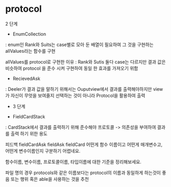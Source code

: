 # protocol

2 단계

- EnumCollection 

: enum인 Rank와 Suits는 case별로 모아 둔 배열이 필요하여 그 것을 구현하는 allValues라는 함수를 구현

allValues를 protocol로 구현한 이유 : Rank와 Sutis 둘다 case는 다르지만 결과 값은 비슷하여 protocol 을 준수 시켜 구현하여 동일 한 효과를 가져오기 위함

- RecievedAsk 

: Deeler가 결과 값을 말하기 위해서는 Ouputview에서 결과를 출력해야하지만 view가 자신이 무엇을 보여줄지 선택하는 것이 아니라 Protocol을 활용하여 출력


- 3 단계 

- FieldCardStack 

: CardStack에서 결과를 출력하기 위해 준수해야 프로토콜 -> 의존성을 부여하여 결과를 출력 하기 위한 용도

피드백 
fieldCardAsk fieldAsk fieldCard 어떤게 함수 이름이고 어떤게 매개변수고, 어떤게 변수이름인지 구분하기 어렵네요.

함수이름, 변수이름, 프로토콜이름, 타입이름에 대한 기준을 정리해보세요.

파일 명의 경우 protocols와 같은 이름보다는 protocol의 이름과 동일하게 하는것이 좋음 또는 행위 혹은 able을 사용하는 것을 추천

